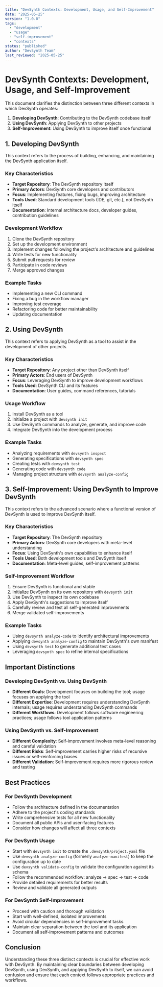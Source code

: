```yaml
---
title: "DevSynth Contexts: Development, Usage, and Self-Improvement"
date: "2025-05-25"
version: "1.0.0"
tags:
  - "development"
  - "usage"
  - "self-improvement"
  - "contexts"
status: "published"
author: "DevSynth Team"
last_reviewed: "2025-05-25"
---
```


# DevSynth Contexts: Development, Usage, and Self-Improvement

This document clarifies the distinction between three different contexts in which DevSynth operates:

1. **Developing DevSynth**: Contributing to the DevSynth codebase itself
2. **Using DevSynth**: Applying DevSynth to other projects
3. **Self-Improvement**: Using DevSynth to improve itself once functional

## 1. Developing DevSynth

This context refers to the process of building, enhancing, and maintaining the DevSynth application itself.

### Key Characteristics

- **Target Repository**: The DevSynth repository itself
- **Primary Actors**: DevSynth core developers and contributors
- **Focus**: Implementing features, fixing bugs, improving architecture
- **Tools Used**: Standard development tools (IDE, git, etc.), not DevSynth itself
- **Documentation**: Internal architecture docs, developer guides, contribution guidelines

### Development Workflow

1. Clone the DevSynth repository
2. Set up the development environment
3. Implement changes following the project's architecture and guidelines
4. Write tests for new functionality
5. Submit pull requests for review
6. Participate in code reviews
7. Merge approved changes

### Example Tasks

- Implementing a new CLI command
- Fixing a bug in the workflow manager
- Improving test coverage
- Refactoring code for better maintainability
- Updating documentation

## 2. Using DevSynth

This context refers to applying DevSynth as a tool to assist in the development of other projects.

### Key Characteristics

- **Target Repository**: Any project other than DevSynth itself
- **Primary Actors**: End users of DevSynth
- **Focus**: Leveraging DevSynth to improve development workflows
- **Tools Used**: DevSynth CLI and its features
- **Documentation**: User guides, command references, tutorials

### Usage Workflow

1. Install DevSynth as a tool
2. Initialize a project with `devsynth init`
3. Use DevSynth commands to analyze, generate, and improve code
4. Integrate DevSynth into the development process

### Example Tasks

 - Analyzing requirements with `devsynth inspect`
- Generating specifications with `devsynth spec`
- Creating tests with `devsynth test`
- Generating code with `devsynth code`
 - Managing project structure with `devsynth analyze-config`

## 3. Self-Improvement: Using DevSynth to Improve DevSynth

This context refers to the advanced scenario where a functional version of DevSynth is used to improve DevSynth itself.

### Key Characteristics

- **Target Repository**: The DevSynth repository
- **Primary Actors**: DevSynth core developers with meta-level understanding
- **Focus**: Using DevSynth's own capabilities to enhance itself
- **Tools Used**: Both development tools and DevSynth itself
- **Documentation**: Meta-level guides, self-improvement patterns

### Self-Improvement Workflow

1. Ensure DevSynth is functional and stable
2. Initialize DevSynth on its own repository with `devsynth init`
3. Use DevSynth to inspect its own codebase
4. Apply DevSynth's suggestions to improve itself
5. Carefully review and test all self-generated improvements
6. Merge validated self-improvements

### Example Tasks

- Using `devsynth analyze-code` to identify architectural improvements
 - Applying `devsynth analyze-config` to maintain DevSynth's own manifest
- Using `devsynth test` to generate additional test cases
- Leveraging `devsynth spec` to refine internal specifications

## Important Distinctions

### Developing DevSynth vs. Using DevSynth

- **Different Goals**: Development focuses on building the tool; usage focuses on applying the tool
- **Different Expertise**: Development requires understanding DevSynth internals; usage requires understanding DevSynth commands
- **Different Workflows**: Development follows software engineering practices; usage follows tool application patterns

### Using DevSynth vs. Self-Improvement

- **Different Complexity**: Self-improvement involves meta-level reasoning and careful validation
- **Different Risks**: Self-improvement carries higher risks of recursive issues or self-reinforcing biases
- **Different Validation**: Self-improvement requires more rigorous review and testing

## Best Practices

### For DevSynth Development

- Follow the architecture defined in the documentation
- Adhere to the project's coding standards
- Write comprehensive tests for all new functionality
- Document all public APIs and user-facing features
- Consider how changes will affect all three contexts

### For DevSynth Usage

- Start with `devsynth init` to create the `.devsynth/project.yaml` file
- Use `devsynth analyze-config` (formerly `analyze-manifest`) to keep the configuration up to date
 - Use `devsynth validate-config` to validate the configuration against its schema
- Follow the recommended workflow: analyze → spec → test → code
- Provide detailed requirements for better results
- Review and validate all generated outputs

### For DevSynth Self-Improvement

- Proceed with caution and thorough validation
- Start with well-defined, isolated improvements
- Avoid circular dependencies in self-improvement tasks
- Maintain clear separation between the tool and its application
- Document all self-improvement patterns and outcomes

## Conclusion

Understanding these three distinct contexts is crucial for effective work with DevSynth. By maintaining clear boundaries between developing DevSynth, using DevSynth, and applying DevSynth to itself, we can avoid confusion and ensure that each context follows appropriate practices and workflows.
